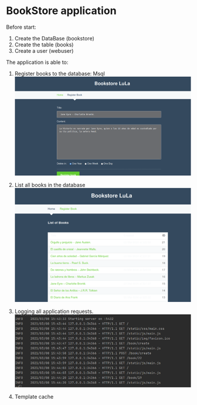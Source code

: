 # BookStore application

Before start:
1. Create the DataBase (bookstore)
2. Create the table (books)
3. Create a user (webuser)


The application is able to:

1. Register books to the database: Msql
![](https://github.com/mariajdab/Bookstore/blob/main/img.md/registerBook.png)

2. List all books in the database
![](https://github.com/mariajdab/Bookstore/blob/main/img.md/listBooks.png)

3. Logging all application requests.
![](https://github.com/mariajdab/Bookstore/blob/main/img.md/logs.png)

4. Template cache

